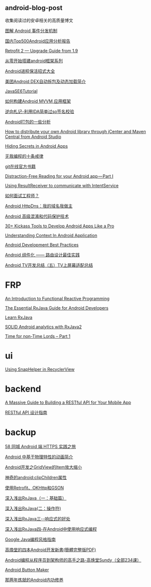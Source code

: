 ## android-blog-post
收集阅读过的安卓相关的高质量博文


[图解 Android 事件分发机制](http://www.jianshu.com/p/e99b5e8bd67b)

[国内Top500Android应用分析报告](https://mp.weixin.qq.com/s?__biz=MzA5OTMxMjQzMw==&mid=2648112527&idx=1&sn=b23c1b5f3e32e343ad96d705bd4d63ff&scene=1&srcid=0711SVtLTxYXurfDvMqW2LJi&key=77421cf58af4a6539e507304f3ba7258db54cc7d09d0da0d4d384e54aa5536776c95d86cfb4e18a26e41586ef17e83bd&ascene=0&uin=Mjc3OTU3Nzk1&devicetype=iMac+MacBookPro10%2C1+OSX+OSX+10.10.5+build%2814F1808%29&version=11020201&pass_ticket=ITDgY8jmrXUfwFXFF5dIXjjUGT%2Bjosrkf8JctrkEiM3n%2F5PmuQjtbzHuMvPqa8Qq)

[Retrofit 2 — Upgrade Guide from 1.9](https://futurestud.io/tutorials/retrofit-2-upgrade-guide-from-1-9)

[从零开始搭建android框架系列](http://www.jianshu.com/nb/3767449)

[Android进程保活招式大全](http://dev.qq.com/topic/57ac4a0ea374c75371c08ce8)

[美团Android DEX自动拆包及动态加载简介](http://tech.meituan.com/mt-android-auto-split-dex.html)

[JavaSE6Tutorial](https://github.com/JustinSDK/JavaSE6Tutorial/blob/master/docs/CH16.md)

[如何构建Android MVVM 应用框架](https://zhuanlan.zhihu.com/p/23772285?from=groupmessage)

[逆向札记-利用IDA简单过so签名校验](逆向札记-利用IDA简单过so签名校验)

[Android打包的一些分析](http://www.jianshu.com/p/63d733c7496d)

[How to distribute your own Android library through jCenter and Maven Central from Android Studio](https://inthecheesefactory.com/blog/how-to-upload-library-to-jcenter-maven-central-as-dependency/en)

[Hiding Secrets in Android Apps](https://rammic.github.io/2015/07/28/hiding-secrets-in-android-apps/)

[无我编程的十条戒律](http://www.infoq.com/cn/news/2017/06/10-Commandments-without-program)

[git在线官方书籍](https://git-scm.com/book/zh/v2/起步-关于版本控制)

[Distraction-Free Reading for your Android app — Part I](https://medium.com/@kiwiandroiddev/distraction-free-reading-for-your-android-app-part-i-242f77466175)

[Using ResultReceiver to communicate with IntentService](https://proandroiddev.com/intentservice-and-resultreceiver-70de71e5e40a)

[如何面试工程师？](http://www.infoq.com/cn/articles/how-to-interview-engineers)

[Android HttpDns：我的域名我做主](http://www.jianshu.com/p/ab52b400b36d)

[Android 高级混淆和代码保护技术](http://drakeet.me/android-advanced-proguard-and-security/)

[30+ Kickass Tools to Develop Android Apps Like a Pro](https://blog.aritraroy.in/30-kickass-tools-to-develop-android-apps-like-a-pro-191e52b9419b)

[Understanding Context In Android Application](https://blog.mindorks.com/understanding-context-in-android-application-330913e32514)

[Android Development Best Practices](https://blog.mindorks.com/android-development-best-practices-83c94b027fd3)

[Android 组件化 —— 路由设计最佳实践](http://www.jianshu.com/p/8a3eeeaf01e8)

[Android TV开发总结（五）TV上屏幕适配总结](http://blog.csdn.net/hejjunlin/article/details/52886107)

# FRP
[An Introduction to Functional Reactive Programming](http://blog.danlew.net/2017/07/27/an-introduction-to-functional-reactive-programming/)

[The Essential RxJava Guide for Android Developers](http://blog.jimbaca.com/essential-rxjava-guide-for-android-developers/)

[Learn RxJava](https://mindorks.com/course/learn-rxjava)

[SOLID Android analytics with RxJava2](https://proandroiddev.com/solid-android-analytics-with-rxjava2-6270ce8c26f9)

[Time for non-Time Lords – Part 1](https://blog.stylingandroid.com/time-for-non-time-lords-part-1/#comment-82546)

# ui
[Using SnapHelper in RecyclerView](https://blog.mindorks.com/using-snaphelper-in-recyclerview-fc616b6833e8)

# backend
[A Massive Guide to Building a RESTful API for Your Mobile App](https://savvyapps.com/blog/how-to-build-restful-api-mobile-app)

[RESTful API 设计指南](http://www.ruanyifeng.com/blog/2014/05/restful_api.html)

# backup

[58 同城 Android 端 HTTPS 实践之旅](https://mp.weixin.qq.com/s?__biz=MzA4MzEwOTkyMQ==&mid=2667379049&idx=1&sn=76e2fccaad481a3e8b3ac2aa6efcecf9)

[Android 中基于物理特性的动画简介](https://zhuanlan.zhihu.com/p/28239508)

[Android开发之GridView的Item放大缩小](http://blog.csdn.net/gaosunqiong/article/details/39371401)

[神奇的android:clipChildren属性](http://www.cnblogs.com/over140/p/3508335.html)

[使用Retrofit、OKHttp和GSON](http://blog.jobbole.com/65170/)

[深入浅出RxJava（一：基础篇）](http://blog.csdn.net/lzyzsd/article/details/41833541)

[深入浅出RxJava(二：操作符)](http://blog.csdn.net/lzyzsd/article/details/44094895)

[深入浅出RxJava三--响应式的好处](http://blog.csdn.net/lzyzsd/article/details/44891933)

[深入浅出RxJava四-在Android中使用响应式编程](http://blog.csdn.net/lzyzsd/article/details/45033611)

[Google Java编程风格指南](http://www.hawstein.com/posts/google-java-style.html)

[高煥堂的四本Android开发新書(簡體完整版PDF)](http://www.apkbus.com/forum.php?mod=viewthread&tid=56810)

[Android编程从程序员到架构师的高手之路-高焕堂Sundy（全部234课）](http://www.11wang.org/forum.php/thread-3884-1-1.html)

[Android Button Maker](http://angrytools.com/android/button/)

[那两年炼就的Android内功修养](http://blog.csdn.net/luoshengyang/article/details/8923485)



[]()
[]()
[]()
[]()
[]()
